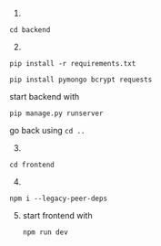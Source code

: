 1.
```
cd backend
```
2.
```
pip install -r requirements.txt
```
```
pip install pymongo bcrypt requests
```
start backend with 
```
pip manage.py runserver
```
go back using ``` cd .. ```

3.
```
cd frontend
```
4.
```
npm i --legacy-peer-deps
```
5. start frontend with
   ```
   npm run dev
   ```
